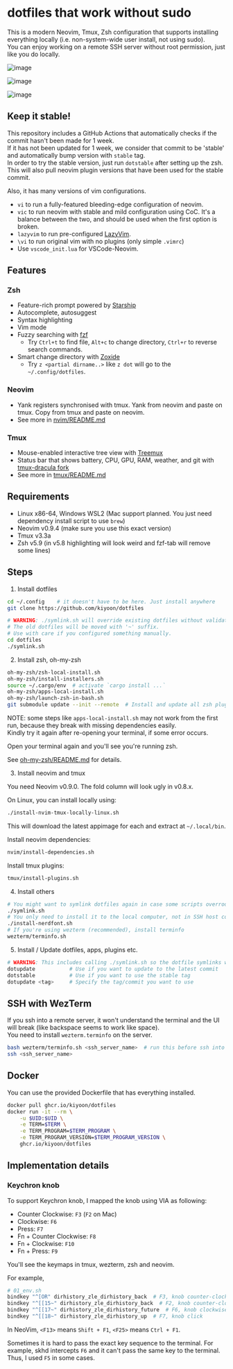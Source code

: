 # dotfiles that work without sudo

This is a modern Neovim, Tmux, Zsh configuration that supports installing everything locally (i.e. non-system-wide user install, not using sudo).  
You can enjoy working on a remote SSH server without root permission, just like you do locally.

![image](https://user-images.githubusercontent.com/12980409/218476082-8c400daf-7d9d-4d15-bf7a-f6b41d9191d9.png)

![image](https://user-images.githubusercontent.com/12980409/218475937-c9a51b2d-b4d6-499f-8787-012770410209.png)

![image](https://user-images.githubusercontent.com/12980409/218476252-9de93e0c-ddfe-486b-979a-5ded6a9425a9.png)

## Keep it stable!

This repository includes a GitHub Actions that automatically checks if the commit hasn't been made for 1 week.  
If it has not been updated for 1 week, we consider that commit to be 'stable' and automatically bump version with `stable` tag.  
In order to try the stable version, just run `dotstable` after setting up the zsh. This will also pull neovim plugin versions that have been used for the stable commit.

Also, it has many versions of vim configurations.

- `vi` to run a fully-featured bleeding-edge configuration of neovim.
- `vic` to run neovim with stable and mild configuration using CoC. It's a balance between the two, and should be used when the first option is broken.
- `lazyvim` to run pre-configured [LazyVim](https://github.com/LazyVim/LazyVim).
- `\vi` to run original vim with no plugins (only simple `.vimrc`)
- Use `vscode_init.lua` for VSCode-Neovim.

## Features

### Zsh

- Feature-rich prompt powered by [Starship](https://starship.rs)
- Autocomplete, autosuggest
- Syntax highlighting
- Vim mode
- Fuzzy searching with [fzf](https://github.com/junegunn/fzf)
  - Try `Ctrl+t` to find file, `Alt+c` to change directory, `Ctrl+r` to reverse search commands.
- Smart change directory with [Zoxide](https://github.com/ajeetdsouza/zoxide)
  - Try `z <partial dirname..>` like `z dot` will go to the `~/.config/dotfiles`.

### Neovim

- Yank registers synchronised with tmux. Yank from neovim and paste on tmux. Copy from tmux and paste on neovim.
- See more in [nvim/README.md](nvim/README.md)

### Tmux

- Mouse-enabled interactive tree view with [Treemux](https://github.com/kiyoon/treemux)
- Status bar that shows battery, CPU, GPU, RAM, weather, and git with [tmux-dracula fork](https://github.com/kiyoon/tmux-dracula)
- See more in [tmux/README.md](tmux/README.md)

## Requirements

- Linux x86-64, Windows WSL2 (Mac support planned. You just need dependency install script to use `brew`)
- Neovim v0.9.4 (make sure you use this exact version)
- Tmux v3.3a
- Zsh v5.9 (in v5.8 highlighting will look weird and fzf-tab will remove some lines)

## Steps

1. Install dotfiles

```bash
cd ~/.config	# it doesn't have to be here. Just install anywhere
git clone https://github.com/kiyoon/dotfiles

# WARNING: ./symlink.sh will override existing dotfiles without validation (but will create a backup).
# The old dotfiles will be moved with '~' suffix.
# Use with care if you configured something manually.
cd dotfiles
./symlink.sh
```

2. Install zsh, oh-my-zsh

```bash
oh-my-zsh/zsh-local-install.sh
oh-my-zsh/install-installers.sh
source ~/.cargo/env  # activate `cargo install ...`
oh-my-zsh/apps-local-install.sh
oh-my-zsh/launch-zsh-in-bash.sh
git submodule update --init --remote  # Install and update all zsh plugins
```

NOTE: some steps like `apps-local-install.sh` may not work from the first run, because they break with missing dependencies easily.  
Kindly try it again after re-opening your terminal, if some error occurs.

Open your terminal again and you'll see you're running zsh.

See [oh-my-zsh/README.md](oh-my-zsh/README.md) for details.

3. Install neovim and tmux

You need Neovim v0.9.0. The fold column will look ugly in v0.8.x.

On Linux, you can install locally using:

```bash
./install-nvim-tmux-locally-linux.sh
```

This will download the latest appimage for each and extract at `~/.local/bin`.

Install neovim dependencies:

```bash
nvim/install-dependencies.sh
```

Install tmux plugins:

```bash
tmux/install-plugins.sh
```

4. Install others

```bash
# You might want to symlink dotfiles again in case some scripts overrode them
./symlink.sh
# You only need to install it to the local computer, not in SSH host computer.
./install-nerdfont.sh
# If you're using wezterm (recommended), install terminfo
wezterm/terminfo.sh
```

5. Install / Update dotfiles, apps, plugins etc.

```zsh
# WARNING: This includes calling ./symlink.sh so the dotfile symlinks will be updated.
dotupdate			# Use if you want to update to the latest commit
dotstable			# Use if you want to use the stable tag
dotupdate <tag>		# Specify the tag/commit you want to use
```

## SSH with WezTerm
If you ssh into a remote server, it won't understand the terminal and the UI will break (like backspace seems to work like space).  
You need to install `wezterm.terminfo` on the server.

```bash
bash wezterm/terminfo.sh <ssh_server_name>  # run this before ssh into a new server. Only need it once.
ssh <ssh_server_name>
```

## Docker

You can use the provided Dockerfile that has everything installed.

```bash
docker pull ghcr.io/kiyoon/dotfiles
docker run -it --rm \
    -u $UID:$UID \
    -e TERM=$TERM \
    -e TERM_PROGRAM=$TERM_PROGRAM \
    -e TERM_PROGRAM_VERSION=$TERM_PROGRAM_VERSION \
    ghcr.io/kiyoon/dotfiles
```

## Implementation details

### Keychron knob

To support Keychron knob, I mapped the knob using VIA as following:

- Counter Clockwise: `F3` (`F2` on Mac)
- Clockwise: `F6`
- Press: `F7`
- Fn + Counter Clockwise: `F8`
- Fn + Clockwise: `F10`
- Fn + Press: `F9`

You'll see the keymaps in tmux, wezterm, zsh and neovim.

For example,

```sh
# 01_env.sh
bindkey "^[OR" dirhistory_zle_dirhistory_back  # F3, knob counter-clockwise
bindkey "^[[15~" dirhistory_zle_dirhistory_back  # F2, knob counter-clockwise (mac)
bindkey "^[[17~" dirhistory_zle_dirhistory_future  # F6, knob clockwise
bindkey "^[[18~" dirhistory_zle_dirhistory_up  # F7, knob click 
```

In NeoVim, `<F13>` means `Shift + F1`, `<F25>` means `Ctrl + F1`.

Sometimes it is hard to pass the exact key sequence to the terminal. For example, skhd intercepts `F6` and it can't
pass the same key to the terminal. Thus, I used `F5` in some cases.
